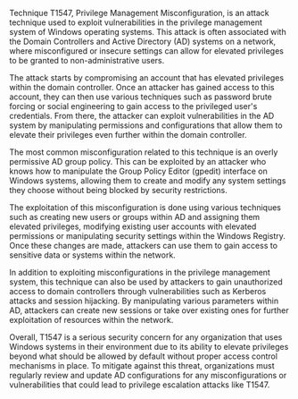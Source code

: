 Technique T1547, Privilege Management Misconfiguration, is an attack technique used to exploit vulnerabilities in the privilege management system of Windows operating systems. This attack is often associated with the Domain Controllers and Active Directory (AD) systems on a network, where misconfigured or insecure settings can allow for elevated privileges to be granted to non-administrative users.

The attack starts by compromising an account that has elevated privileges within the domain controller. Once an attacker has gained access to this account, they can then use various techniques such as password brute forcing or social engineering to gain access to the privileged user's credentials. From there, the attacker can exploit vulnerabilities in the AD system by manipulating permissions and configurations that allow them to elevate their privileges even further within the domain controller.

The most common misconfiguration related to this technique is an overly permissive AD group policy. This can be exploited by an attacker who knows how to manipulate the Group Policy Editor (gpedit) interface on Windows systems, allowing them to create and modify any system settings they choose without being blocked by security restrictions.

The exploitation of this misconfiguration is done using various techniques such as creating new users or groups within AD and assigning them elevated privileges, modifying existing user accounts with elevated permissions or manipulating security settings within the Windows Registry. Once these changes are made, attackers can use them to gain access to sensitive data or systems within the network.

In addition to exploiting misconfigurations in the privilege management system, this technique can also be used by attackers to gain unauthorized access to domain controllers through vulnerabilities such as Kerberos attacks and session hijacking. By manipulating various parameters within AD, attackers can create new sessions or take over existing ones for further exploitation of resources within the network.

Overall, T1547 is a serious security concern for any organization that uses Windows systems in their environment due to its ability to elevate privileges beyond what should be allowed by default without proper access control mechanisms in place. To mitigate against this threat, organizations must regularly review and update AD configurations for any misconfigurations or vulnerabilities that could lead to privilege escalation attacks like T1547.